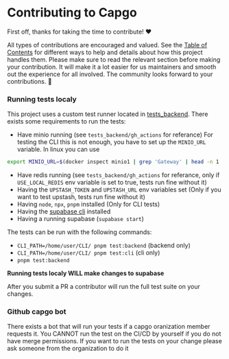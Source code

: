 <!-- omit in toc -->
# Contributing to Capgo

First off, thanks for taking the time to contribute! ❤️

All types of contributions are encouraged and valued. See the [Table of Contents](#table-of-contents) for different ways to help and details about how this project handles them. Please make sure to read the relevant section before making your contribution. It will make it a lot easier for us maintainers and smooth out the experience for all involved. The community looks forward to your contributions. 🎉

### Running tests localy

This project uses a custom test runner located in [tests_backend](https://github.com/Cap-go/capgo/tree/main/tests_backend).
There exists some requirements to run the tests:
 * Have minio running (see `tests_backend/gh_actions` for referance) For testing the CLI this is not enough, you have to set up the `MINIO_URL` variable. In linux you can use 
 ```sh
 export MINIO_URL=$(docker inspect minio1 | grep 'Gateway' | head -n 1 | sed -e 's/            "Gateway": "//g' | sed -e 's/",//g')
 ```
 * Have redis running (see `tests_backend/gh_actions` for referance, only if `USE_LOCAL_REDIS` env variable is set to true, tests run fine without it)
 * Having the `UPSTASH_TOKEN` and `UPSTASH_URL` env variables set (Only if you want to test upstash, tests run fine without it)
 * Having `node`, `npx`, `pnpm` installed (Only for CLI tests)
 * Having the [supabase cli](https://supabase.com/docs/guides/cli) installed
 * Having a running supabase (`supabase start`)

The tests can be run with the following commands:
 * `CLI_PATH=/home/user/CLI/ pnpm test:backend` (backend only)
 * `CLI_PATH=/home/user/CLI/ pnpm test:cli` (cli only)
 * `pnpm test:backend`

**Running tests localy WILL make changes to supabase**

After you submit a PR a contributor will run the full test suite on your changes.

### Github capgo bot

There exists a bot that will run your tests if a capgo oranization member requests it. You CANNOT run the test on the CI/CD by yourself if you do not have merge permissions. If you want to run the tests on your change please ask someone from the organization to do it
